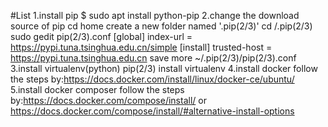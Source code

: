 #List
1.install pip
  $ sudo apt install python-pip
2.change the download source of pip
  cd home
  create a new folder named '.pip(2/3)'
  cd /.pip(2/3)
  sudo gedit pip(2/3).conf
  [global]
  index-url = https://pypi.tuna.tsinghua.edu.cn/simple
  [install]
  trusted-host = https://pypi.tuna.tsinghua.edu.cn
  save
  more ~/.pip(2/3)/pip(2/3).conf
3.install virtualenv(python)
  pip(2/3) install virtualenv
4.install docker
  follow the steps by:https://docs.docker.com/install/linux/docker-ce/ubuntu/
5.install docker composer
  follow the steps by:https://docs.docker.com/compose/install/
  or https://docs.docker.com/compose/install/#alternative-install-options
